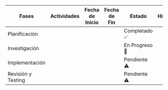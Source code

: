 <!-- ---
sidebar_label: "Cronograma del Proyecto"
sidebar_position: 1
---

# •	Descripción: Crear un cronograma detallado que muestre las diferentes fases del proyecto, hitos clave y fechas de entrega estimadas. -->

| Fases               | Actividades                      | Fecha de Inicio | Fecha de Fin | Estado       | Hitos                         |
|---------------------|----------------------------------|-----------------|--------------|--------------|-------------------------------|
| Planificación       | |  |  | Completado ✅ ||
| Investigación       | |  |  | En Progreso 🔄||
| Implementación      | |  |  | Pendiente ⚠️ | |
| Revisión y Testing  | |  |  | Pendiente ⚠️ | |

